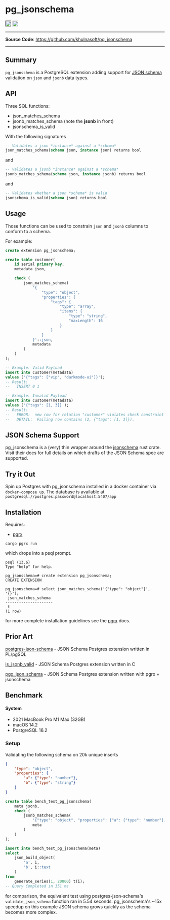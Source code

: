 # pg_jsonschema

<p>
<a href=""><img src="https://img.shields.io/badge/postgresql-12+-blue.svg" alt="PostgreSQL version" height="18"></a>
<a href="https://github.com/khulnasoft/pg_jsonschema/blob/master/LICENSE"><img src="https://img.shields.io/pypi/l/markdown-subtemplate.svg" alt="License" height="18"></a>

</p>

---

**Source Code**: <a href="https://github.com/khulnasoft/pg_jsonschema" target="_blank">https://github.com/khulnasoft/pg_jsonschema</a>

---

## Summary

`pg_jsonschema` is a PostgreSQL extension adding support for [JSON schema](https://json-schema.org/) validation on `json` and `jsonb` data types.


## API
Three SQL functions:
- json_matches_schema
- jsonb_matches_schema (note the **jsonb** in front)
- jsonschema_is_valid

With the following signatures
```sql
-- Validates a json *instance* against a *schema*
json_matches_schema(schema json, instance json) returns bool
```
and
```sql
-- Validates a jsonb *instance* against a *schema*
jsonb_matches_schema(schema json, instance jsonb) returns bool
```
and
```sql
-- Validates whether a json *schema* is valid
jsonschema_is_valid(schema json) returns bool
```

## Usage
Those functions can be used to constrain `json` and `jsonb` columns to conform to a schema.

For example:
```sql
create extension pg_jsonschema;

create table customer(
    id serial primary key,
    metadata json,

    check (
        json_matches_schema(
            '{
                "type": "object",
                "properties": {
                    "tags": {
                        "type": "array",
                        "items": {
                            "type": "string",
                            "maxLength": 16
                        }
                    }
                }
            }'::json,
            metadata
        )
    )
);

-- Example: Valid Payload
insert into customer(metadata)
values ('{"tags": ["vip", "darkmode-ui"]}');
-- Result:
--   INSERT 0 1

-- Example: Invalid Payload
insert into customer(metadata)
values ('{"tags": [1, 3]}');
-- Result:
--   ERROR:  new row for relation "customer" violates check constraint "customer_metadata_check"
--   DETAIL:  Failing row contains (2, {"tags": [1, 3]}).
```

## JSON Schema Support

pg_jsonschema is a (very) thin wrapper around the [jsonschema](https://docs.rs/jsonschema/latest/jsonschema/) rust crate. Visit their docs for full details on which drafts of the JSON Schema spec are supported.

## Try it Out

Spin up Postgres with pg_jsonschema installed in a docker container via `docker-compose up`. The database is available at `postgresql://postgres:password@localhost:5407/app`


## Installation


Requires:
- [pgrx](https://github.com/tcdi/pgrx)


```shell
cargo pgrx run
```

which drops into a psql prompt.
```psql
psql (13.6)
Type "help" for help.

pg_jsonschema=# create extension pg_jsonschema;
CREATE EXTENSION

pg_jsonschema=# select json_matches_schema('{"type": "object"}', '{}');
 json_matches_schema 
---------------------
 t
(1 row)
```

for more complete installation guidelines see the [pgrx](https://github.com/tcdi/pgrx) docs.


## Prior Art

[postgres-json-schema](https://github.com/gavinwahl/postgres-json-schema) - JSON Schema Postgres extension written in PL/pgSQL

[is_jsonb_valid](https://github.com/furstenheim/is_jsonb_valid) - JSON Schema Postgres extension written in C

[pgx_json_schema](https://github.com/jefbarn/pgx_json_schema) - JSON Schema Postgres extension written with pgrx + jsonschema


## Benchmark


#### System
- 2021 MacBook Pro M1 Max (32GB)
- macOS 14.2
- PostgreSQL 16.2

### Setup
Validating the following schema on 20k unique inserts

```json
{
    "type": "object",
    "properties": {
        "a": {"type": "number"},
        "b": {"type": "string"}
    }
}
```

```sql
create table bench_test_pg_jsonschema(
    meta jsonb,
    check (
        jsonb_matches_schema(
            '{"type": "object", "properties": {"a": {"type": "number"}, "b": {"type": "string"}}}',
            meta
        )
    )
);

insert into bench_test_pg_jsonschema(meta)
select
    json_build_object(
        'a', i,
        'b', i::text
    )
from
    generate_series(1, 20000) t(i);
-- Query Completed in 351 ms 
```
for comparison, the equivalent test using postgres-json-schema's `validate_json_schema` function ran in 5.54 seconds. pg_jsonschema's ~15x speedup on this example JSON schema grows quickly as the schema becomes more complex.
